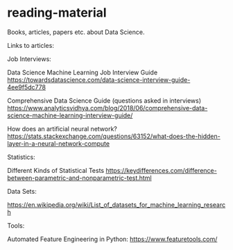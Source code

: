 # reading-material
Books, articles, papers etc. about Data Science.


Links to articles: 

Job Interviews: 

Data Science Machine Learning Job Interview Guide
  https://towardsdatascience.com/data-science-interview-guide-4ee9f5dc778

Comprehensive Data Science Guide (questions asked in interviews)
  https://www.analyticsvidhya.com/blog/2018/06/comprehensive-data-science-machine-learning-interview-guide/
  

How does an artificial neural network?
  https://stats.stackexchange.com/questions/63152/what-does-the-hidden-layer-in-a-neural-network-compute

Statistics: 

Different Kinds of Statistical Tests
  https://keydifferences.com/difference-between-parametric-and-nonparametric-test.html


Data Sets:

https://en.wikipedia.org/wiki/List_of_datasets_for_machine_learning_research


Tools: 

Automated Feature Engineering in Python:
  https://www.featuretools.com/
